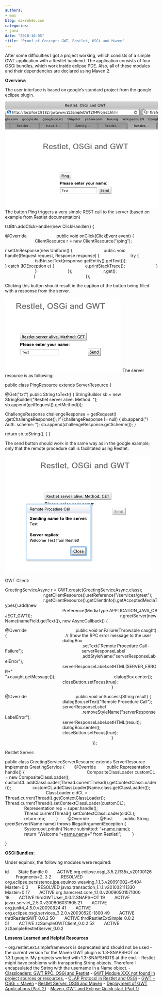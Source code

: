 ```yaml
---
authors:
- max
blog: maxrohde.com
categories:
- java
date: "2010-10-05"
title: 'Proof of Concept: GWT, Restlet, OSGi and Maven'
---
```


After some difficulties I got a project working, which consists of a simple GWT application with a Restlet backend. The application consists of four OSGi bundles, which work inside eclipse PDE. Also, all of these modules and their dependencies are declared using Maven 2.

**Overview:**

The user interface is based on google‘s standard project from the google eclipse plugin.

![bildschirmfoto2010-10-06um12-52-25.png](images/bildschirmfoto2010-10-06um12-52-25.png) The button Ping triggers a very simple REST call to the server (based on example from Restlet documentation)

tstBtn.addClickHandler(new ClickHandler() {

@Override                         public void onClick(ClickEvent event) {                          ClientResource r = new ClientResource("/ping");

r.setOnResponse(new Uniform() {                          public void handle(Request request, Response response) {                          try {                          tstBtn.setText(response.getEntity().getText());                          } catch (IOException e) {                          e.printStackTrace();                          }                          }                          });                          r.get();                                                          }                                          });

Clicking this button should result in the caption of the button being filled with a response from the server.

![bildschirmfoto2010-10-06um12-55-30.png](images/bildschirmfoto2010-10-06um12-55-30.png) The server resource is as following:

public class PingResource extends ServerResource {

@Get("txt") public String toText() { StringBuilder sb = new StringBuilder("Restlet server alive. Method: "); sb.append(getRequest().getMethod());

ChallengeResponse challengeResponse = getRequest() .getChallengeResponse(); if (challengeResponse != null) { sb.append("/ Auth. scheme: "); sb.append(challengeResponse.getScheme()); }

return sb.toString(); } }

The send button should work in the same way as in the google example; only that the remote procedure call is facilitated using Restlet.

![bildschirmfoto2010-10-06um12-58-54.png](images/bildschirmfoto2010-10-06um12-58-54.png)

GWT Client:

GreetingServiceAsync r = GWT.create(GreetingServiceAsync.class);                                 r.getClientResource().setReference("/services/greet");                                 r.getClientResource().getClientInfo().getAcceptedMediaTypes().add(new                                                 Preference<MediaType>(MediaType.APPLICATION_JAVA_OBJECT_GWT));                                                                          r.greetServer(new Name(nameField.getText()), new AsyncCallback<String>() {

@Override                                         public void onFailure(Throwable caught) {                                                 // Show the RPC error message to the user                                                 dialogBox                                                                 .setText("Remote Procedure Call - Failure");                                                 serverResponseLabel                                                                 .addStyleName("serverResponseLabelError");                                                 serverResponseLabel.setHTML(SERVER_ERROR+"<br/>"+caught.getMessage());                                                 dialogBox.center();                                                 closeButton.setFocus(true);                                                                                          }

@Override                                         public void onSuccess(String result) {                                                 dialogBox.setText("Remote Procedure Call");                                                 serverResponseLabel                                                                 .removeStyleName("serverResponseLabelError");                                                 serverResponseLabel.setHTML(result);                                                 dialogBox.center();                                                 closeButton.setFocus(true);                                                                                          }                                                                          });

Restlet Server:

public class GreetingServiceServerResource extends ServerResource implements GreetingService {        @Override         public Representation handle() {                                                    CompositeClassLoader customCL = new CompositeClassLoader();                  customCL.addClassLoader(Thread.currentThread().getContextClassLoader());                  customCL.addClassLoader(Name.class.getClassLoader());                                   ClassLoader oldCL = Thread.currentThread().getContextClassLoader();                  Thread.currentThread().setContextClassLoader(customCL);                                  Representation rep = super.handle();                                  Thread.currentThread().setContextClassLoader(oldCL);                                  return rep;         }        @Override         @Post         public String greetServer(Name name) throws IllegalArgumentException {                 System.out.println(“Name submitted: “+[name.name](http://name.name));                 return “Welcome “+[name.name](http://name.name)+” from Restlet!”;         }

}

**OSGi Bundles:**

Under equinox, the following modules were required:

id        State Bundle 0        ACTIVE org.eclipse.osgi_3.5.2.R35x_v20100126          Fragments=2, 3 2        RESOLVED org.eclipse.persistence.jpa.equinox.weaving_1.1.3.v20091002-r5404          Master=0 3        RESOLVED javax.transaction_1.1.1.v201002111330          Master=0 17        ACTIVE org.hamcrest.core_1.1.0.v20090501071000 18        ACTIVE thrdGWTUser_0.0.2.SNAPSHOT 19        ACTIVE javax.servlet_2.5.0.v200806031605 21        ACTIVE org.junit4_4.5.0.v20090824 41        ACTIVE org.eclipse.osgi.services_3.2.0.v20090520-1800 49        ACTIVE thrdRestletGWT_0.0.2 50        ACTIVE thrdRestletExtSimple_0.0.2 51        ACTIVE zzSampleGWTClient_0.0.2 52        ACTIVE zzSampleRestletServer_0.0.2

**Lessons Learned and Helpful Resources**

\- org.restlet.ext.simpleframework is deprecated and should not be used - the current version for the Maven GWT plugin is 1.3-SNAPSHOT or 1.3.1.google. My projects worked with 1.3-SNAPSHOTS at the end. - Restlet might have problems with transporting String objects. Therefore I encapsulated the String with the username in a Name object. - [Classloaders: GWT RPC, OSGi and Restlet](http://maxrohde.com/2010/10/06/classloaders-gwt-rpc-osgi-and-restlet/) - [GWT Module XXX not found in project sources or resources.](http://maxrohde.com/2010/10/05/gwt-module-xxx-not-found-in-project-sources-or-resources/) - [CLAP Protocol in Restlet and OSGi](http://maxrohde.com/2010/09/29/clap-protocol-in-restlet-and-osgi/) - [GWT + OSGi + Maven](http://maxrohde.com/2010/09/25/gwt-osgi-maven/) - [Restlet Server: OSGi and Maven](http://maxrohde.com/2010/09/19/restlet-server-osgi-and-maven/) - [Deployment of GWT Applications (Part 2)](http://maxrohde.com/2010/09/19/deployment-of-gwt-applications-part-2/) - [Maven, GWT and Eclipse Quick start (Part 1)](http://maxrohde.com/2010/09/17/maven-gwt-and-eclipse-quick-start-part-1/)